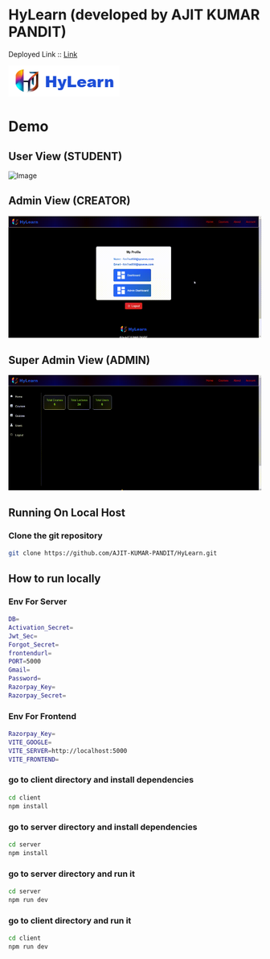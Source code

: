 # HyLearn (developed by AJIT KUMAR PANDIT)

Deployed Link :: [Link](https://hylearn.vercel.app)

![Image](./hylearn.png)

# Demo

## User View (STUDENT)

![Image](./student_HyLearn_view.gif)

## Admin View (CREATOR)

![Image](./admin_HyLearn_view.gif)

## Super Admin View (ADMIN)

![Image](./superadmin_HyLearn_view.gif)

## Running On Local Host

### Clone the git repository

```bash
git clone https://github.com/AJIT-KUMAR-PANDIT/HyLearn.git
```

## How to run locally

### Env For Server

```bash
DB=
Activation_Secret=
Jwt_Sec=
Forgot_Secret=
frontendurl=
PORT=5000
Gmail=
Password=
Razorpay_Key=
Razorpay_Secret=
```

### Env For Frontend

```bash
Razorpay_Key=
VITE_GOOGLE=
VITE_SERVER=http://localhost:5000
VITE_FRONTEND=
```

### go to client directory and install dependencies

```bash
cd client
npm install
```

### go to server directory and install dependencies

```bash
cd server
npm install
```

### go to server directory and run it

```bash
cd server
npm run dev
```

### go to client directory and run it

```bash
cd client
npm run dev
```
